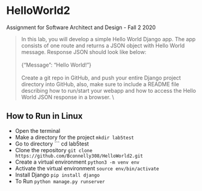 # HelloWorld2
Assignment for Software Architect and Design - Fall 2 2020

> In this lab, you will develop a simple Hello World Django app. The app consists of one route and returns a JSON object with Hello World message. Response JSON should look like below:\
\
> {“Message”: “Hello World!”}\
\
> Create a git repo in GitHub, and push your entire Django project directory into GitHub, also, make sure to include a README file describing how to run/start your webapp and how to access the Hello World JSON response in a browser.
\
## How to Run in Linux
- Open the terminal
- Make a directory for the project ```mkdir lab5test```
- Go to directory ``` cd lab5test
- Clone the repository ```git clone https://github.com/Bconnelly308/HelloWorld2.git```
- Create a virtual environment ```python3 -m venv env```
- Activate the virtual environment ```source env/bin/activate```
- Install Django ```pip install django```
- To Run ```python manage.py runserver```
